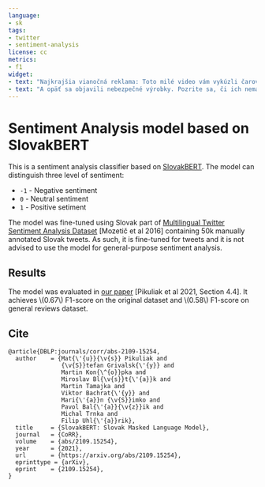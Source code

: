 ```yaml
---
language: 
- sk
tags:
- twitter
- sentiment-analysis
license: cc
metrics:
- f1
widget:
- text: "Najkrajšia vianočná reklama: Toto milé video vám vykúzli čarovnú atmosféru: Vianoce sa nezadržateľne blížia."
- text: "A opäť sa objavili nebezpečné výrobky. Pozrite sa, či ich nemáte doma"
---
```



# Sentiment Analysis model based on SlovakBERT

This is a sentiment analysis classifier based on [SlovakBERT](https://huggingface.co/gerulata/slovakbert). The model can distinguish three level of sentiment:

- `-1` - Negative sentiment
- `0` - Neutral sentiment
- `1` - Positive setiment

The model was fine-tuned using Slovak part of [Multilingual Twitter Sentiment Analysis Dataset](https://journals.plos.org/plosone/article?id=10.1371/journal.pone.0155036) [Mozetič et al 2016] containing 50k manually annotated Slovak tweets. As such, it is fine-tuned for tweets and it is not advised to use the model for general-purpose sentiment analysis.

## Results

The model was evaluated in [our paper](https://arxiv.org/abs/2109.15254) [Pikuliak et al 2021, Section 4.4]. It achieves \\(0.67\\) F1-score on the original dataset and \\(0.58\\) F1-score on general reviews dataset.

## Cite

```
@article{DBLP:journals/corr/abs-2109-15254,
  author    = {Mat{\'{u}}{\v{s}} Pikuliak and
               {\v{S}}tefan Grivalsk{\'{y}} and
               Martin Kon{\^{o}}pka and
               Miroslav Bl{\v{s}}t{\'{a}}k and
               Martin Tamajka and
               Viktor Bachrat{\'{y}} and
               Mari{\'{a}}n {\v{S}}imko and
               Pavol Bal{\'{a}}{\v{z}}ik and
               Michal Trnka and
               Filip Uhl{\'{a}}rik},
  title     = {SlovakBERT: Slovak Masked Language Model},
  journal   = {CoRR},
  volume    = {abs/2109.15254},
  year      = {2021},
  url       = {https://arxiv.org/abs/2109.15254},
  eprinttype = {arXiv},
  eprint    = {2109.15254},
}
```